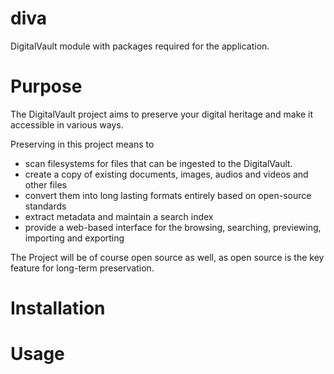 # diva

DigitalVault module with packages required for the application.

# Purpose

The DigitalVault project aims to preserve your digital heritage and make it accessible in various ways.

Preserving in this project means to

- scan filesystems for files that can be ingested to the DigitalVault.
- create a copy of existing documents, images, audios and videos and other files
- convert them into long lasting formats entirely based on open-source standards
- extract metadata and maintain a search index
- provide a web-based interface for the browsing, searching, previewing, importing and exporting

The Project will be of course open source as well, as open source is the key feature for long-term preservation.

# Installation

# Usage

